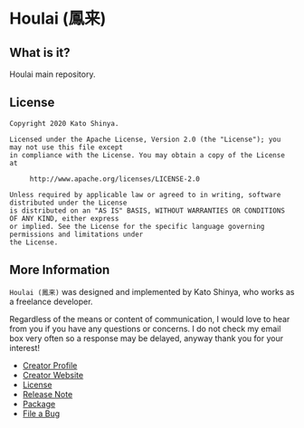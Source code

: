# Houlai (鳳来)

## What is it?

Houlai main repository.

## License

```
Copyright 2020 Kato Shinya.

Licensed under the Apache License, Version 2.0 (the "License"); you may not use this file except
in compliance with the License. You may obtain a copy of the License at

     http://www.apache.org/licenses/LICENSE-2.0

Unless required by applicable law or agreed to in writing, software distributed under the License
is distributed on an "AS IS" BASIS, WITHOUT WARRANTIES OR CONDITIONS OF ANY KIND, either express
or implied. See the License for the specific language governing permissions and limitations under
the License.
```

## More Information

`Houlai (鳳来)` was designed and implemented by Kato Shinya, who works as a freelance developer.

Regardless of the means or content of communication, I would love to hear from you if you have any questions or concerns. I do not check my email box very often so a response may be delayed, anyway thank you for your interest!

- [Creator Profile](https://github.com/myConsciousness)
- [Creator Website](https://myconsciousness.github.io/)
- [License](https://github.com/myConsciousness/houlai/blob/master/LICENSE)
- [Release Note](https://github.com/myConsciousness/houlai/releases)
- [Package](https://github.com/myConsciousness/houlai/packages)
- [File a Bug](https://github.com/myConsciousness/houlai/issues)
